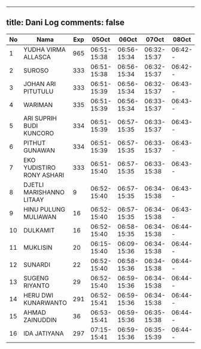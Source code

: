 
---
title: Dani Log
comments: false
---

| No | Nama | Exp | 05Oct | 06Oct | 07Oct | 08Oct |
|-----|-----|-----|-----|-----|-----|-----|
| 1 | YUDHA VIRMA ALLASCA  | 965 | 06:51-15:38 | 06:56-15:34 | 06:32-15:37 | 06:42-- |
| 2 | SUROSO  | 333 | 06:51-15:38 | 06:56-15:34 | 06:32-15:37 | 06:42-- |
| 3 | JOHAN ARI PITUTULU  | 333 | 06:51-15:39 | 06:56-15:34 | 06:32-15:37 | 06:43-- |
| 4 | WARIMAN  | 335 | 06:51-15:39 | 06:56-15:34 | 06:33-15:37 | 06:43-- |
| 5 | ARI SUPRIH BUDI KUNCORO  | 334 | 06:51-15:39 | 06:57-15:35 | 06:33-15:37 | 06:43-- |
| 6 | PITHUT GUNAWAN  | 334 | 06:51-15:39 | 06:57-15:35 | 06:33-15:37 | 06:43-- |
| 7 | EKO YUDISTIRO RONY ASHARI  | 333 | 06:51-15:40 | 06:57-15:35 | 06:33-15:38 | 06:43-- |
| 8 | DJETLI MARISHANNO LITAAY  | 9 | 06:52-15:40 | 06:57-15:35 | 06:34-15:38 | 06:43-- |
| 9 | HINU PULUNG MULIAWAN  | 16 | 06:52-15:40 | 06:57-15:35 | 06:34-15:38 | 06:43-- |
| 10 | DULKAMIT  | 16 | 06:52-15:40 | 06:58-15:35 | 06:34-15:38 | 06:44-- |
| 11 | MUKLISIN  | 20 | 06:15-15:40 | 06:09-15:36 | 06:34-15:38 | 06:44-- |
| 12 | SUNARDI  | 22 | 06:52-15:40 | 06:58-15:36 | 06:34-15:38 | 06:44-- |
| 13 | SUGENG RIYANTO  | 29 | 06:52-15:40 | 06:59-15:36 | 06:34-15:38 | 06:44-- |
| 14 | HERU DWI KUNARWANTO  | 291 | 06:52-15:41 | 06:59-15:36 | 06:34-15:38 | 06:44-- |
| 15 | AHMAD ZAINUDDIN  | 36 | 06:53-15:41 | 06:59-15:36 | 06:35-15:38 | 06:44-- |
| 16 | IDA JATIYANA  | 297 | 07:15-15:41 | 06:59-15:36 | 06:35-15:39 | 06:44-- |
